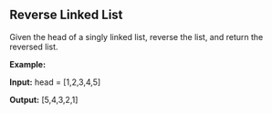 ## Reverse Linked List

Given the head of a singly linked list, reverse the list, and return the reversed list.

**Example:**

**Input:** head = [1,2,3,4,5]

**Output:** [5,4,3,2,1]